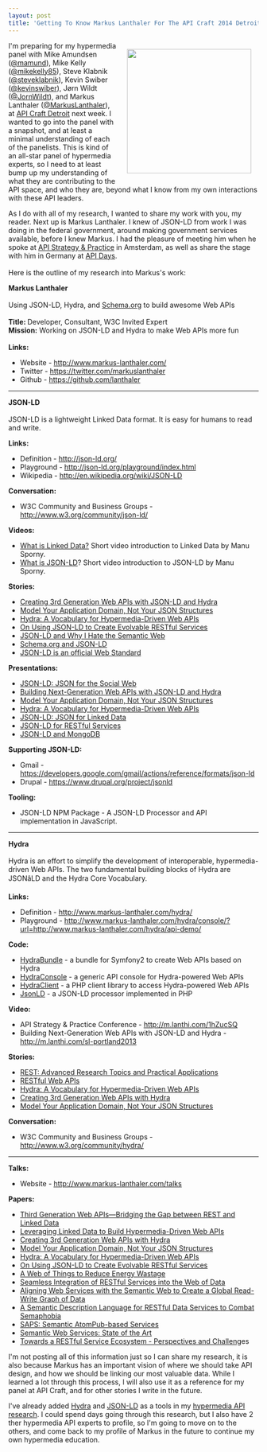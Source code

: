 ```yaml
---
layout: post
title: 'Getting To Know Markus Lanthaler For The API Craft 2014 Detroit Hypermedia Panel '
---
```

<p><a href="http://www.markus-lanthaler.com/"><img style="padding: 15px;" src="http://kinlane-productions.s3.amazonaws.com/api-evangelist-site/blog/markus-lanthaler.jpg" alt="" width="250" align="right" /></a></p>
<p>I'm preparing for my hypermedia panel with Mike Amundsen (<a href="https://twitter.com/mamund">@mamund</a>), Mike Kelly (<a href="https://twitter.com/mikekelly85">@mikekelly85</a>), Steve Klabnik (<a href="https://twitter.com/steveklabnik">@steveklabnik</a>), Kevin Swiber (<a href="https://twitter.com/kevinswiber">@kevinswiber</a>), J&oslash;rn Wildt (<a href="https://twitter.com/JornWildt">@JornWildt</a>), and Markus Lanthaler (<a href="https://twitter.com/MarkusLanthaler">@MarkusLanthaler</a>), at&nbsp;<a href="http://api-craft.org/">API Craft Detroit</a>&nbsp;next week. I wanted to go into the panel with a snapshot, and at least a minimal understanding of each of the panelists. This is kind of an all-star panel of hypermedia experts, so I need to at least bump up my understanding of what they are contributing to the API space, and who they are, beyond what I know from my own interactions with these API leaders.</p>
<p>As I do with all of my research, I wanted to share my work with you, my reader. Next up is Markus Lanthaler. I knew of JSON-LD from work I was doing in the federal government, around making government services available, before I knew Markus. I had the pleasure of meeting him when he spoke at <a href="http://apistrategyconference.com/">API Strategy &amp; Practice</a> in Amsterdam, as well as share the stage with him in Germany at <a href="http://apidays.io">API Days</a>.&nbsp;<br /><br />Here is the outline of my research into Markus's work:</p>
<p><strong>Markus Lanthaler</strong><br /> <br /> <span>Using JSON-LD, Hydra, and </span><span><span style="text-decoration: underline;">Schema.org</span></span><span> to build awesome Web APIs</span><br /> <br /> <span><strong>Title: </strong>Developer, Consultant, W3C Invited Expert</span><br /> <span><strong>Mission:</strong> Working on JSON-LD and Hydra to make Web APIs more fun</span><br /> <br /> <strong>Links:&nbsp;</strong></p>
<ul>
<li>Website -&nbsp;<a href="http://www.markus-lanthaler.com/">http://www.markus-lanthaler.com/</a></li>
<li>Twitter -&nbsp;<a href="https://twitter.com/markuslanthaler">https://twitter.com/markuslanthaler</a></li>
<li>Github -&nbsp;<a href="https://github.com/lanthaler">https://github.com/lanthaler</a></li>
</ul>
<hr />
<p><strong>JSON-LD</strong><br /> <br /> <span>JSON-LD is a lightweight Linked Data format. It is easy for humans to read and write.</span></p>
<p><strong>Links:</strong></p>
<ul>
<li>Definition - <a href="http://json-ld.org/">http://json-ld.org/</a></li>
<li>Playground - <a href="http://json-ld.org/playground/index.html">http://json-ld.org/playground/index.html</a></li>
<li>Wikipedia - <a href="http://en.wikipedia.org/wiki/JSON-LD">http://en.wikipedia.org/wiki/JSON-LD</a></li>
</ul>
<p><strong>Conversation:</strong></p>
<ul>
<li>W3C Community and Business Groups - <span style="text-decoration: underline;"><a href="http://www.w3.org/community/json-ld/">http://www.w3.org/community/json-ld/</a></span></li>
</ul>
<p><strong>Videos:</strong></p>
<ul>
<li><a href="http://www.youtube.com/watch?v=4x_xzT5eF5Q">What is Linked Data?</a> Short video introduction to Linked Data by Manu Sporny.</li>
<li><a href="http://www.youtube.com/watch?v=vioCbTo3C-4">What is JSON-LD</a>? Short video introduction to JSON-LD by Manu Sporny.</li>
</ul>
<p><strong>Stories:</strong></p>
<ul>
<li><a href="http://m.lanthi.com/www2013-paper">Creating 3rd Generation Web APIs with JSON-LD and Hydra</a></li>
<li><a href="http://m.lanthi.com/wsrest2013-paper">Model Your Application Domain, Not Your JSON Structures</a></li>
<li><a href="http://m.lanthi.com/ldow2013-paper">Hydra: A Vocabulary for Hypermedia-Driven Web APIs</a></li>
<li><a href="http://m.lanthi.com/jsonld4rest-paper">On Using JSON-LD to Create Evolvable RESTful Services</a></li>
<li><a href="http://manu.sporny.org/2014/json-ld-origins-2/">JSON-LD and Why I Hate the Semantic Web</a></li>
<li><a href="http://blog.schema.org/2013/06/schemaorg-and-json-ld.html"><span style="text-decoration: underline;">Schema.org</span> and JSON-LD</a></li>
<li><a href="http://semanticweb.com/j-son-ld-official-web-standard_b41441">JSON-LD is an official Web Standard</a></li>
</ul>
<p><strong>Presentations:</strong></p>
<ul>
<li><a href="http://www.slideshare.net/gkellogg1/jsonld-json-for-the-social-web">JSON-LD: JSON for the Social Web</a></li>
<li><a href="http://slidesha.re/sl-portland2013">Building Next-Generation Web APIs with JSON-LD and Hydra</a></li>
<li><a href="http://slidesha.re/wsrest2013-preso">Model Your Application Domain, Not Your JSON Structures</a></li>
<li><a href="http://slidesha.re/ldow2013-preso">Hydra: A Vocabulary for Hypermedia-Driven Web APIs</a></li>
<li><a href="http://www.slideshare.net/gkellogg1/json-for-linked-data">JSON-LD: JSON for Linked Data</a></li>
<li><a href="http://slidesha.re/jsonld4rest">JSON-LD for RESTful Services</a></li>
<li><a href="http://www.slideshare.net/gkellogg1/jsonld-and-mongodb">JSON-LD and MongoDB</a></li>
</ul>
<p><strong>Supporting JSON-LD:</strong></p>
<ul>
<li>Gmail - <span style="text-decoration: underline;"><a href="https://developers.google.com/gmail/actions/reference/formats/json-ld">https://developers.google.com/gmail/actions/reference/formats/json-ld</a></span></li>
<li>Drupal - <span style="text-decoration: underline;"><a href="https://www.drupal.org/project/jsonld">https://www.drupal.org/project/jsonld</a></span></li>
</ul>
<p><strong>Tooling:</strong></p>
<ul>
<li>JSON-LD NPM Package - A JSON-LD Processor and API implementation in JavaScript.</li>
</ul>
<hr />
<p><strong>Hydra</strong><br /> <br /> <span>Hydra is an effort to simplify the development of interoperable, hypermedia-driven Web APIs. The two fundamental building blocks of Hydra are JSONâLD and the Hydra Core Vocabulary.</span></p>
<p><strong>Links:</strong></p>
<ul>
<li>Definition - <span style="text-decoration: underline;"><a href="http://www.markus-lanthaler.com/hydra/">http://www.markus-lanthaler.com/hydra/</a></span></li>
<li>Playground - <span style="text-decoration: underline;"><a href="http://www.markus-lanthaler.com/hydra/console/?url=http://www.markus-lanthaler.com/hydra/api-demo/">http://www.markus-lanthaler.com/hydra/console/?url=http://www.markus-lanthaler.com/hydra/api-demo/</a></span></li>
</ul>
<p><strong>Code:</strong></p>
<ul>
<li><a href="http://m.lanthi.com/HydraBundleGH">HydraBundle</a>&nbsp;-&nbsp;a bundle for Symfony2 to create Web APIs based on Hydra</li>
<li><a href="http://m.lanthi.com/HydraConsoleGH">HydraConsole</a> - a generic API console for Hydra-powered Web APIs</li>
<li><a href="http://m.lanthi.com/HydraClientGH">HydraClient</a> - a PHP client library to access Hydra-powered Web APIs</li>
<li><a href="http://m.lanthi.com/json-ld">JsonLD</a> - a JSON-LD processor implemented in PHP</li>
</ul>
<p><strong>Video:</strong></p>
<ul>
<li>API Strategy &amp; Practice Conference - <span style="text-decoration: underline;"><a href="http://m.lanthi.com/1hZucSQ">http://m.lanthi.com/1hZucSQ</a></span></li>
<li>Building Next-Generation Web APIs with JSON-LD and Hydra - <span style="text-decoration: underline;"><a href="http://m.lanthi.com/sl-portland2013">http://m.lanthi.com/sl-portland2013</a></span></li>
</ul>
<p><strong>Stories:</strong></p>
<ul>
<li><a href="http://m.lanthi.com/springer2014-rest-book-toc">REST: Advanced Research Topics and Practical Applications</a></li>
<li><a href="http://amzn.to/1d7RHqy">RESTful Web APIs</a></li>
<li><a href="http://m.lanthi.com/ldow2013-paper">Hydra: A Vocabulary for Hypermedia-Driven Web APIs</a></li>
<li><a href="http://m.lanthi.com/www2013-paper">Creating 3rd Generation Web APIs with Hydra</a></li>
<li><a href="http://m.lanthi.com/wsrest2013-paper">Model Your Application Domain, Not Your JSON Structures</a></li>
</ul>
<p><strong>Conversation:</strong></p>
<ul>
<li>W3C Community and Business Groups - <span style="text-decoration: underline;"><a href="http://www.w3.org/community/hydra/">http://www.w3.org/community/hydra/</a></span></li>
</ul>
<hr />
<p><strong>Talks:</strong></p>
<ul>
<li>Website -&nbsp;<span style="text-decoration: underline;"><a href="http://www.markus-lanthaler.com/talks">http://www.markus-lanthaler.com/talks</a></span></li>
</ul>
<p><strong>Papers:</strong></p>
<ul>
<li><a href="http://m.lanthi.com/3gen-web-apis">Third Generation Web APIs&mdash;Bridging the Gap between REST and Linked Data</a></li>
<li><a href="http://m.lanthi.com/springer2014-rest-book-toc">Leveraging Linked Data to Build Hypermedia-Driven Web APIs</a></li>
<li><a href="http://m.lanthi.com/www2013-paper">Creating 3rd Generation Web APIs with Hydra</a></li>
<li><a href="http://m.lanthi.com/wsrest2013-paper">Model Your Application Domain, Not Your JSON Structures</a>&nbsp;</li>
<li><a href="http://m.lanthi.com/ldow2013-paper">Hydra: A Vocabulary for Hypermedia-Driven Web APIs</a></li>
<li><a href="http://m.lanthi.com/jsonld4rest-paper">On Using JSON-LD to Create Evolvable RESTful Services</a></li>
<li><a href="http://m.lanthi.com/indin2012-paper">A Web of Things to Reduce Energy Wastage</a></li>
<li><a href="http://m.lanthi.com/1azILrQ">Seamless Integration of RESTful Services into the Web of Data</a></li>
<li><a href="http://m.lanthi.com/sparql2rest">Aligning Web Services with the Semantic Web to Create a Global Read-Write Graph of Data</a></li>
<li><a href="http://m.lanthi.com/seredasj">A Semantic Description Language for RESTful Data Services to Combat Semaphobia</a></li>
<li><a href="http://m.lanthi.com/saps-paper">SAPS: Semantic AtomPub-based Services</a></li>
<li><a href="http://m.lanthi.com/its2010-paper">Semantic Web Services: State of the Art</a></li>
<li><a href="http://m.lanthi.com/dest2010-paper">Towards a RESTful Service Ecosystem - Perspectives and Challeng</a>es</li>
</ul>
<p>I'm not posting all of this information just so I can share my research, it is also because Markus has an important vision of where we should take API design, and how we should be linking our most valuable data. While I learned a lot through this process, I will also use it as a reference for my panel at API Craft, and for other stories I write in the future.</p>
<p>I've already added <a href="http://www.markus-lanthaler.com/hydra/">Hydra</a>&nbsp;and <a href="http://json-ld.org/">JSON-LD</a>&nbsp;as a tools in my&nbsp;<a href="http://hypermedia.apievangelist.com">hypermedia API research</a>. I could spend days going through this research, but I also have 2 ther hypermedia API experts to profile, so I'm going to move on to the others, and come back to my profile of Markus in the future to continue my own hypermedia education.</p>
<p>&nbsp;</p>
<ul>
</ul>